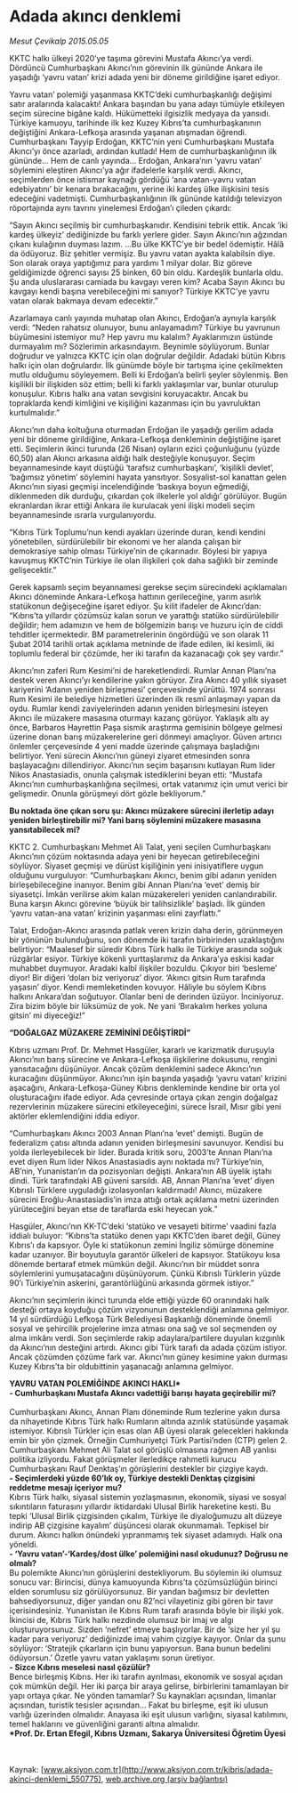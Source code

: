 # Adada akıncı denklemi

*Mesut Çevikalp 2015.05.05*

<div class="pNewsDetailMainContent" itemprop="articleBody">
 <p>
  KKTC halkı ülkeyi 2020’ye taşıma görevini Mustafa Akıncı’ya verdi. Dördüncü Cumhurbaşkanı Akıncı’nın görevinin ilk gününde Ankara ile yaşadığı ‘yavru vatan’ krizi adada yeni bir döneme girildiğine işaret ediyor.
 </p>
 <p>
  Yavru vatan’ polemiği yaşanmasa KKTC’deki cumhurbaşkanlığı değişimi satır aralarında kalacaktı! Ankara başından bu yana adayı tümüyle etkileyen seçim sürecine bigâne kaldı. Hükümetteki ilgisizlik medyaya da yansıdı. Türkiye kamuoyu, tarihinde ilk kez Kuzey Kıbrıs’ta cumhurbaşkanının değiştiğini Ankara-Lefkoşa arasında yaşanan atışmadan öğrendi. Cumhurbaşkanı Tayyip Erdoğan, KKTC’nin yeni Cumhurbaşkanı Mustafa Akıncı’yı önce azarladı, ardından kutladı! Hem de cumhurbaşkanlığının ilk gününde… Hem de canlı yayında… Erdoğan, Ankara’nın ‘yavru vatan’ söylemini eleştiren Akıncı’ya ağır ifadelerle karşılık verdi. Akıncı, seçimlerden önce istismar kaynağı gördüğü ‘ana vatan-yavru vatan edebiyatını’ bir kenara bırakacağını, yerine iki kardeş ülke ilişkisini tesis edeceğini vadetmişti. Cumhurbaşkanlığının ilk gününde katıldığı televizyon röportajında aynı tavrını yinelemesi Erdoğan’ı çileden çıkardı:
 </p>
 <p>
  “Sayın Akıncı seçilmiş bir cumhurbaşkanıdır. Kendisini tebrik ettik. Ancak ‘iki kardeş ülkeyiz’ dediğinizde bu farklı yerlere gider. Sayın Akıncı’nın ağzından çıkanı kulağının duyması lazım. …Bu ülke KKTC’ye bir bedel ödemiştir. Hâlâ da ödüyoruz. Biz şehitler vermişiz. Bu yavru vatan ayakta kalabilsin diye. Son olarak oraya yaptığımız para yardımı 1 milyar dolar. Biz göreve geldiğimizde öğrenci sayısı 25 binken, 60 bin oldu. Kardeşlik bunlarla oldu. Şu anda uluslararası camiada bu kavgayı veren kim? Acaba Sayın Akıncı bu kavgayı kendi başına verebileceğini mi sanıyor? Türkiye KKTC’ye yavru vatan olarak bakmaya devam edecektir.”
 </p>
 <p>
  Azarlamaya canlı yayında muhatap olan Akıncı, Erdoğan’a aynıyla karşılık verdi: “Neden rahatsız olunuyor, bunu anlayamadım? Türkiye bu yavrunun büyümesini istemiyor mu? Hep yavru mu kalalım? Ayaklarımızın üstünde durmayalım mı? Sözlerimin arkasındayım. Beynimle söylüyorum. Bunlar doğrudur ve yalnızca KKTC için olan doğrular değildir. Adadaki bütün Kıbrıs halkı için olan doğrulardır. İlk günümde böyle bir tartışma içine çekilmekten mutlu olduğumu söyleyemem. Belli ki Erdoğan’a belirli şeyler söylenmiş. Ben kişilikli bir ilişkiden söz ettim; belli ki farklı yaklaşımlar var, bunlar oturulup konuşulur. Kıbrıs halkı ana vatan sevgisini koruyacaktır. Ancak bu topraklarda kendi kimliğini ve kişiliğini kazanması için bu yavruluktan kurtulmalıdır.”
 </p>
 <p>
  Akıncı’nın daha koltuğuna oturmadan Erdoğan ile yaşadığı gerilim adada yeni bir döneme girildiğine, Ankara-Lefkoşa denkleminin değiştiğine işaret etti. Seçimlerin ikinci turunda (26 Nisan) oyların ezici çoğunluğunu (yüzde 60,50) alan Akıncı arkasına aldığı halk desteğiyle konuşuyor. Seçim beyannamesinde kayıt düştüğü ‘tarafsız cumhurbaşkanı’, ‘kişilikli devlet’, ‘bağımsız yönetim’ söylemini hayata yansıtıyor. Sosyalist-sol kanattan gelen Akıncı’nın siyasi geçmişi incelendiğinde ‘baskıya boyun eğmediği, diklenmeden dik durduğu, çıkardan çok ilkelerle yol aldığı’ görülüyor. Bugün ekranlardan ikrar ettiği Ankara ile kurulacak yeni ilişki modeli seçim beyannamesinde ısrarla vurgulanıyordu.
 </p>
 <p>
  “Kıbrıs Türk Toplumu’nun kendi ayakları üzerinde duran, kendi kendini yönetebilen, sürdürülebilir bir ekonomi ve her alanda çalışan bir demokrasiye sahip olması Türkiye’nin de çıkarınadır. Böylesi bir yapıya kavuşmuş KKTC’nin Türkiye ile olan ilişkileri çok daha sağlıklı bir zeminde gelişecektir.”
 </p>
 <p>
  Gerek kapsamlı seçim beyannamesi gerekse seçim sürecindeki açıklamaları Akıncı döneminde Ankara-Lefkoşa hattının gerileceğine, yarım asırlık statükonun değişeceğine işaret ediyor. Şu kilit ifadeler de Akıncı’dan: “Kıbrıs’ta yıllardır çözümsüz kalan sorun ve yarattığı statüko sürdürülebilir değildir; hem adamızın ve hem de bölgemizin barışı ve huzuru için de ciddi tehditler içermektedir. BM parametrelerinin öngördüğü ve son olarak 11 Şubat 2014 tarihli ortak açıklama metninde de ifade edilen, iki kesimli, iki toplumlu federal bir çözümde, her iki tarafın da kazanacağı çok şey vardır.”
 </p>
 <p>
  Akıncı’nın zaferi Rum Kesimi’ni de hareketlendirdi. Rumlar Annan Planı’na destek veren Akıncı’yı kendilerine yakın görüyor. Zira Akıncı 40 yıllık siyaset kariyerini ‘Adanın yeniden birleşmesi’ çerçevesinde yürüttü. 1974 sonrası Rum Kesimi ile belediye hizmetleri üzerinden ilk resmî anlaşmayı yapan da oydu. Rumlar kendi zaviyelerinden adanın yeniden birleşmesini isteyen Akıncı ile müzakere masasına oturmayı kazanç görüyor. Yaklaşık altı ay önce, Barbaros Hayrettin Paşa sismik araştırma gemisinin bölgeye gelmesi üzerine donan barış müzakerelerine geri dönmeyi amaçlıyor. Güven artırıcı önlemler çerçevesinde 4 yeni madde üzerinde çalışmaya başladığını belirtiyor. Yeni sürecin Akıncı’nın güneyi ziyaret etmesinden sonra başlayacağını dillendiriyor. Akıncı’nın seçim başarısını kutlayan Rum lider Nikos Anastasiadis, onunla çalışmak istediklerini beyan etti: “Mustafa Akıncı’nın cumhurbaşkanlığına seçilmesi, ortak vatanımız için umut verici bir gelişmedir. Onunla görüşmeyi dört gözle bekliyorum.”
 </p>
 <p>
  <strong>
   Bu noktada öne çıkan soru şu: Akıncı müzakere sürecini ilerletip adayı yeniden birleştirebilir mi? Yani barış söylemini müzakere masasına yansıtabilecek mi?
  </strong>
 </p>
 <p>
  KKTC 2. Cumhurbaşkanı Mehmet Ali Talat, yeni seçilen Cumhurbaşkanı Akıncı’nın çözüm noktasında adaya yeni bir heyecan getirebileceğini söylüyor. Siyaset geçmişi ve dürüst kişiliğinin yeni inisiyatiflere uygun olduğunu vurguluyor: “Cumhurbaşkanı Akıncı, benim gibi adanın yeniden birleşebileceğine inanıyor. Benim gibi Annan Planı’na ‘evet’ demiş bir siyasetçi. İmkân verilirse akim kalan müzakereleri yeniden canlandırabilir. Buna karşın Akıncı görevine ‘büyük bir talihsizlikle’ başladı. İlk günden ‘yavru vatan-ana vatan’ krizinin yaşanması elini zayıflattı.”
 </p>
 <p>
  Talat, Erdoğan-Akıncı arasında patlak veren krizin daha derin, görünmeyen bir yönünün bulunduğunu, son dönemde iki tarafın birbirinden uzaklaştığını belirtiyor: “Maalesef bir süredir Kıbrıs Türk halkı ile Türkiye arasında soğuk rüzgârlar esiyor. Türkiye kökenli yurttaşlarımız da Ankara’ya eskisi kadar muhabbet duymuyor. Aradaki kalbî ilişkiler bozuldu. Çıkıyor biri ‘besleme’ diyor! Bir diğeri ‘doları biz veriyoruz’ diyor. ‘Akıncı gitsin Rum tarafında yaşasın’ diyor. Kendi memleketinden kovuyor. Hâliyle bu söylem Kıbrıs halkını Ankara’dan soğutuyor. Olanlar beni de derinden üzüyor. İnciniyoruz. Zira bizim böyle bir lüksümüz de yok. Ne yani ‘Bırakalım herkes yoluna gitsin’ mi diyeceğiz!”
 </p>
 <p>
  <strong>
   “DOĞALGAZ MÜZAKERE ZEMİNİNİ DEĞİŞTİRDİ”
  </strong>
 </p>
 <p>
  Kıbrıs uzmanı Prof. Dr. Mehmet Hasgüler, kararlı ve karizmatik duruşuyla Akıncı’nın barış sürecine ve Ankara-Lefkoşa ilişkilerine dokusunu, rengini yansıtacağını düşünüyor. Ancak çözüm denklemini sadece Akıncı’nın kuracağını düşünmüyor. Akıncı’nın işin başında yaşadığı ‘yavru vatan’ krizini aşacağını, Ankara-Lefkoşa-Güney Kıbrıs denkleminde kendine bir orta yol oluşturacağını ifade ediyor. Ada çevresinde ortaya çıkan zengin doğalgaz rezervlerinin müzakere sürecini etkileyeceğini, sürece İsrail, Mısır gibi yeni aktörler eklemlendiğini iddia ediyor.
 </p>
 <p>
  “Cumhurbaşkanı Akıncı 2003 Annan Planı’na ‘evet’ demişti. Bugün de federalizm çatısı altında adanın yeniden birleşmesini savunuyor. Kendisi bu yolda ilerleyebilecek bir lider. Burada kritik soru, 2003’te Annan Planı’na evet diyen Rum lider Nikos Anastasiadis aynı noktada mı? Türkiye’nin, AB’nin, Yunanistan’ın da pozisyonları değişti. Ankara’nın AB üyelik iştahı dindi. Türk tarafındaki AB güveni sarsıldı. AB, Annan Planı’na ‘evet’ diyen Kıbrıslı Türklere uyguladığı izolasyonları kaldırmadı! Akıncı, müzakere sürecini Eroğlu-Anastasiadis’in imza attığı ortak açıklama metni üzerinden yürüteceğini beyan etse de taraflarda eski heyecan yok.”
 </p>
 <p>
  Hasgüler, Akıncı’nın KK-TC’deki ‘statüko ve vesayeti bitirme’ vaadini fazla iddialı buluyor: “Kıbrıs’ta statüko denen yapı KKTC’den ibaret değil, Güney Kıbrıs’ı da kapsıyor. Öyle ki statükonun zemini İngiliz sömürge dönemine kadar uzanıyor. Bir boyutuyla garantör ülkeleri de kapsıyor. Statükoyu kısa dönemde bertaraf etmek mümkün değil. Akıncı’nın bir müddet sonra söylemlerini yumuşatacağını düşünüyorum. Çünkü Kıbrıslı Türklerin yüzde 90’ı Türkiye’nin askerini, garantörlüğünü arkasında görmek istiyor.”
 </p>
 <p>
  Akıncı’nın seçimlerin ikinci turunda elde ettiği yüzde 60 oranındaki halk desteği ortaya koyduğu çözüm vizyonunun desteklendiği anlamına gelmiyor. 14 yıl sürdürdüğü Lefkoşa Türk Belediyesi Başkanlığı döneminde önemli sosyal ve şehircilik projelerine imza atması ona sağ ve sol seçmenden oy alma imkânı verdi. Son seçimlerde rakip adaylara/partilere duyulan kızgınlık da Akıncı’nın desteğini artırdı. Akıncı gibi Türk tarafı da adada çözüm istiyor. Ancak çözümden çözüme fark var. Akıncı’nın güney kesimine yakın durması Kuzey Kıbrıs’ta bir oldubittinin yaşanacağı anlamına gelmiyor.
 </p>
 <p>
  <strong>
   YAVRU VATAN POLEMİĞİNDE AKINCI HAKLI*
   <br>
    - Cumhurbaşkanı Mustafa Akıncı vadettiği barışı hayata geçirebilir mi?
   </br>
  </strong>
  <br>
   Cumhurbaşkanı Akıncı, Annan Planı döneminde Rum tezlerine yakın dursa da nihayetinde Kıbrıs Türk halkı Rumların altında azınlık statüsünde yaşamak istemiyor. Kıbrıslı Türkler için esas olan AB üyesi olarak gelecekleri hakkında emin bir yön çizmek. Örneğin Cumhuriyetçi Türk Partisi’nden (CTP) gelen 2. Cumhurbaşkanı Mehmet Ali Talat sol görüşlü olmasına rağmen AB yanlısı politika izliyordu. Fakat görüşmeler ilerledikçe rahmetli kurucu Cumhurbaşkanı Rauf Denktaş’ın görüşlerini destekler bir çizgiye kaydı.
   <br>
    <strong>
     - Seçimlerdeki yüzde 60’lık oy, Türkiye destekli Denktaş çizgisini reddetme mesajı içeriyor mu?
    </strong>
    <br>
     Kıbrıs Türk halkı, siyasal sistemin yozlaşmasının, ekonomik, siyasi ve sosyal sıkıntıların faturasını yıllardır iktidardaki Ulusal Birlik hareketine kesti. Bu tepki ‘Ulusal Birlik çizgisinden çıkalım, Türkiye ile diyaloğumuzu alt düzeye indirip AB çizgisine kayalım’ düşüncesi olarak okunmamalı. Tepkisel bir durum. Akıncı halkın önündeki yıpranmamış tek siyaset adamıydı. Halk ona yöneldi.
     <br/>
     <strong>
      - ‘Yavru vatan’-‘Kardeş/dost ülke’ polemiğini nasıl okudunuz? Doğrusu ne olmalı?
     </strong>
     <br/>
     Bu polemikte Akıncı’nın görüşlerini destekliyorum. Bu söylemin iki olumsuz sonucu var: Birincisi, dünya kamuoyunda Kıbrıs’ta çözümsüzlüğün birinci elden sorumlusu siz görülüyorsunuz. Bir yandan bağımsız bir devletten bahsediyorsunuz, diğer yandan onu 82’nci vilayetiniz gibi gören bir tavır içerisindesiniz. Yunanistan ile Kıbrıs Rum tarafı arasında böyle bir ilişki yok. İkincisi de, Kıbrıs Türk halkı nezdinde olumsuz bir imaj ve algı oluşturuyorsunuz. Sizden ‘nefret’ etmeye başlıyorlar. Bir de ‘size her yıl şu kadar para veriyoruz’ dediğinizde imaj vahim çizgiye kayıyor. Onlar da şunu söylüyor: ‘Stratejik çıkarların için bunu yapıyorsun. Bana bunun bedelini ödüyorsun.’ Özetle yavru vatan yaklaşımı sorun üretiyor.
     <br/>
     <strong>
      - Sizce Kıbrıs meselesi nasıl çözülür?
     </strong>
     <br/>
     Bence birleşmiş Kıbrıs. Her iki tarafın ayrılması, ekonomik ve sosyal açıdan çok mümkün değil. Her iki parça bir araya gelirse, birbirlerini tamamlayan bir yapı ortaya çıkar. Ne yönden tamamlar? Su kaynakları açısından, limanlar açısından, turistik tesisler açısından... Fakat bu birleşme, eşit iki ulusun varlığı üzerinden olmalıdır. Anayasa iki eşit ulusun varlığını, siyasal katılımını, temel haklarını ve güvenliğini garanti altına almalıdır.
     <br/>
     <strong>
      *Prof. Dr. Ertan Efegil, Kıbrıs Uzmanı, Sakarya Üniversitesi Öğretim Üyesi
     </strong>
    </br>
   </br>
  </br>
 </p>
</div>


Kaynak: [www.aksiyon.com.tr](http://www.aksiyon.com.tr/kibris/adada-akinci-denklemi_550775), [web.archive.org (arşiv bağlantısı)](http://web.archive.org/web/20150811173206/http://www.aksiyon.com.tr/kibris/adada-akinci-denklemi_550775)
